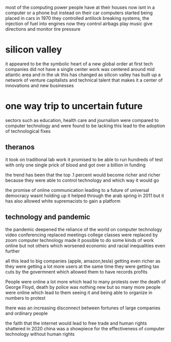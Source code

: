 most of the computing power people have at their houses now isnt in a computer or a phone but instead on their car 
computers started being placed in cars in 1970 
they controlled antilock breaking systems, the injection of fuel into engines 
now they control airbags play music give directions and monitor tire pressure 

# silicon valley 
it appeared to be the symbolic heart of a new global order
at first tech companies did not have a single center 
work was centered around mid atlantic area and in the uk 
this has changed as silicon valley has built up a network of venture capitalists and technical talent that makes it a center of innovations and new businesses


# one way trip to uncertain future
sectors such as education, health care and journalism were compared to computer technology and were found to be lacking 
this lead to the adoption of technological fixes 
## theranos
it took on traditional lab work 
it promised to be able to run hundreds of test with only one single prick of blood and got over a billion in funding 

the trend has been that the top .1 percent would become richer and richer because they were able to control technology and which way it would go 

the promise of online communication leading to a future of universal democracy wasnt holding up 
it helped through the arab spring in 2011 but it has also allowed white supremacists to gain a platform 


## technology and pandemic 
the pandemic deepened the reliance of the world on computer technology
video conferencing replaced meetings 
college classes were replaced by zoom 
computer technology made it possible to do some kinds of work online but not others which worsened economic and racial inequalities even further

all this lead to big companies (apple, amazon,tesla) getting even richer as they were getting a lot more users at the same time they were getting tax cuts by the govermnent which allowed them to have records profits 

People were online a lot more which lead to many protests over the death of George Floyd, death by police was nothing new but so many more people were online which lead to them seeing it and being able to organize in numbers to protest

there was an increasing disconnect between fortunes of large companies and ordinary people 

the faith that the internet would lead to free trade and human rights shattered in 2020 
china was a showpiece for the effectiveness of computer technology without human rights
